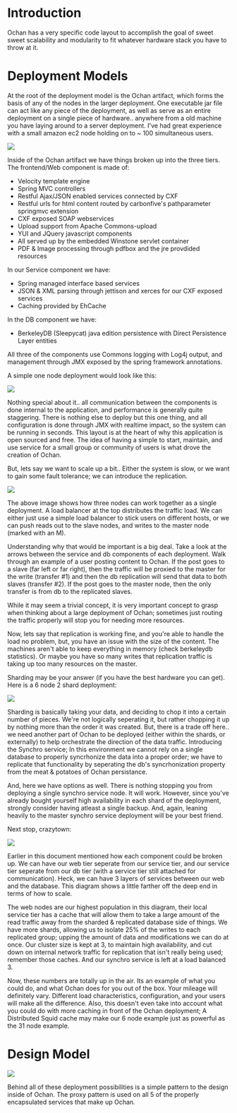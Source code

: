 # Introduction #

Ochan has a very specific code layout to accomplish the goal of sweet sweet scalability and modularity to fit whatever hardware stack you have to throw at it.

# Deployment Models #
At the root of the deployment model is the Ochan artifact, which forms the basis of any of the nodes in the larger deployment. One executable jar file can act like any piece of the deployment, as well as serve as an entire deployment on a single piece of hardware.. anywhere from a old machine you have laying around to a server deployment. I've had great experience with a small amazon ec2 node holding on to ~ 100 simultaneous users.

<a href='http://ochan.googlecode.com/svn/trunk/src/styling/design/container.png'><img src='http://ochan.googlecode.com/svn/trunk/src/styling/design/container.png' /></a>

Inside of the Ochan artifact we have things broken up into the three tiers. The frontend/Web component is made of:
  * Velocity template engine
  * Spring MVC controllers
  * Restful Ajax/JSON enabled services connected by CXF
  * Restful urls for html content routed by carbonfive's pathparameter springmvc extension
  * CXF exposed SOAP webservices
  * Upload support from Apache Commons-upload
  * YUI and JQuery javascript components
  * All served up by the embedded Winstone servlet container
  * PDF & Image processing through pdfbox and the jre provdided resources

In our Service component we have:
  * Spring managed interface based services
  * JSON & XML parsing through jettison and xerces for our CXF exposed services
  * Caching provided by EhCache

In the DB component we have:
  * BerkeleyDB (Sleepycat) java edition persistence with Direct Persistence Layer entities


All three of the components use Commons logging with Log4j output, and management through JMX exposed by the spring framework annotations.

A simple one node deployment would look like this:

<a href='http://ochan.googlecode.com/svn/trunk/src/styling/design/1node.png'><img src='http://ochan.googlecode.com/svn/trunk/src/styling/design/1node.png' /></a>

Nothing special about it.. all communication between the components is done internal to the application, and performance is generally quite staggering. There is nothing else to deploy but this one thing, and all configuration is done through JMX with realtime impact, so the system can be running in seconds. This layout is at the heart of why this application is open sourced and free. The idea of having a simple to start, maintain, and use service for a small group or community of users is what drove the creation of Ochan.

But, lets say we want to scale up a bit.. Either the system is slow, or we want to gain some fault tolerance; we can introduce the replication.

<a href='http://ochan.googlecode.com/svn/trunk/src/styling/design/3nodes.png'><img src='http://ochan.googlecode.com/svn/trunk/src/styling/design/3nodes.png' /></a>

The above image shows how three nodes can work together as a single deployment. A load balancer at the top distributes the traffic load. We can either just use a simple load balancer to stick users on different hosts, or we can push reads out to the slave nodes, and writes to the master node (marked with an M).

Understanding why that would be important is a big deal. Take a look at the arrows between the service and db components of each deployment. Walk through an example of a user posting content to Ochan. If the post goes to a slave (far left or far right), then the traffic will be proxied to the master for the write (transfer #1) and then the db replication will send that data to both slaves (transfer #2). If the post goes to the master node, then the only transfer is from db to the replicated slaves.

While it may seem a trivial concept, it is very important concept to grasp when thinking about a large deployment of Ochan; sometimes just routing the traffic properly will stop you for needing more resources.

Now, lets say that replication is working fine, and you're able to handle the load no problem, but, you have an issue with the size of the content. The machines aren't able to keep everything in memory (check berkeleydb statistics). Or maybe you have so many writes that replication traffic is taking up too many resources on the master.

Sharding may be your answer (if you have the best hardware you can get). Here is a 6 node 2 shard deployment:

<a href='http://ochan.googlecode.com/svn/trunk/src/styling/design/6nodes.png'><img src='http://ochan.googlecode.com/svn/trunk/src/styling/design/6nodes.png' /></a>

Sharding is basically taking your data, and deciding to chop it into a certain number of pieces. We're not logically seperating it, but rather chopping it up by nothing more than the order it was created. But, there is a trade off here.. we need another part of Ochan to be deployed (either within the shards, or externally) to help orchestrate the direction of the data traffic. Introducing the Synchro service; In this environment we cannot rely on a single database to properly syncrhonize the data into a proper order; we have to replicate that functionality by seperating the db's syncrhonization property from the meat & potatoes of Ochan persistance.

And, here we have options as well. There is nothing stopping you from deploying a single synchro service node. It will work. However, since you've already bought yourself high availability in each shard of the deployment, strongly consider having atleast a single backup. And, again, leaning heavily to the master synchro service deployment will be your best friend.

Next stop, crazytown:

<a href='http://ochan.googlecode.com/svn/trunk/src/styling/design/31nodes.png'><img src='http://ochan.googlecode.com/svn/trunk/src/styling/design/31nodes.png' /></a>

Earlier in this document mentioned how each component could be broken up. We can have our web tier seperate from our service tier, and our service tier seperate from our db tier (with a service tier still attached for communication). Heck, we can have 3 layers of services between our web and the database. This diagram shows a little farther off the deep end in terms of how to scale.

The web nodes are our highest population in this diagram, their local service tier has a cache that will allow them to take a large amount of the read traffic away from the sharded & replicated database side of things. We have more shards, allowing us to isolate 25% of the writes to each replicated group; upping the amount of data and modifications we can do at once. Our cluster size is kept at 3, to maintain high availability, and cut down on internal network traffic for replication that isn't really being used; remember those caches. And our synchro service is left at a load balanced 3.

Now, these numbers are totally up in the air. Its an example of what you could do, and what Ochan does for you out of the box. Your mileage will definitely vary. Different load characteristics, configuration, and your users will make all the difference. Also, this doesn't even take into account what you could do with more caching in front of the Ochan deployment; A Distributed Squid cache may make our 6 node example just as powerful as the 31 node example.


# Design Model #
<a href='http://ochan.googlecode.com/svn/trunk/src/styling/design/pattern_proxy.png'><img src='http://ochan.googlecode.com/svn/trunk/src/styling/design/pattern_proxy.png' /></a>

Behind all of these deployment possibilities is a simple pattern to the design inside of Ochan. The proxy pattern is used on all 5 of the properly encapsulated services that make up Ochan.